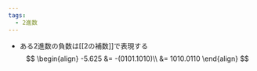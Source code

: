 ```yaml
---
tags:
  - 2進数
---
```

- ある2進数の負数は[[2の補数]]で表現する
$$
\begin{align}
-5.625 &= -(0101.1010)\\
&= 1010.0110
\end{align}
$$
